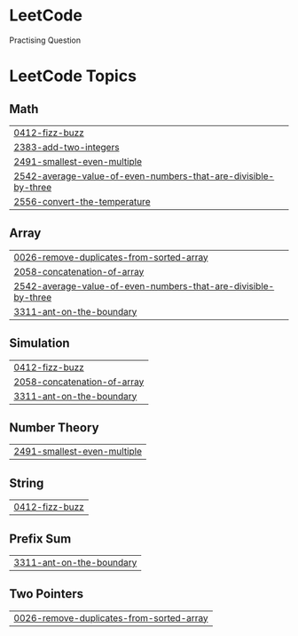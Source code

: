 # LeetCode
Practising Question

<!---LeetCode Topics Start-->
# LeetCode Topics
## Math
|  |
| ------- |
| [0412-fizz-buzz](https://github.com/mohd-ch/LeetCode/tree/master/0412-fizz-buzz) |
| [2383-add-two-integers](https://github.com/mohd-ch/LeetCode/tree/master/2383-add-two-integers) |
| [2491-smallest-even-multiple](https://github.com/mohd-ch/LeetCode/tree/master/2491-smallest-even-multiple) |
| [2542-average-value-of-even-numbers-that-are-divisible-by-three](https://github.com/mohd-ch/LeetCode/tree/master/2542-average-value-of-even-numbers-that-are-divisible-by-three) |
| [2556-convert-the-temperature](https://github.com/mohd-ch/LeetCode/tree/master/2556-convert-the-temperature) |
## Array
|  |
| ------- |
| [0026-remove-duplicates-from-sorted-array](https://github.com/mohd-ch/LeetCode/tree/master/0026-remove-duplicates-from-sorted-array) |
| [2058-concatenation-of-array](https://github.com/mohd-ch/LeetCode/tree/master/2058-concatenation-of-array) |
| [2542-average-value-of-even-numbers-that-are-divisible-by-three](https://github.com/mohd-ch/LeetCode/tree/master/2542-average-value-of-even-numbers-that-are-divisible-by-three) |
| [3311-ant-on-the-boundary](https://github.com/mohd-ch/LeetCode/tree/master/3311-ant-on-the-boundary) |
## Simulation
|  |
| ------- |
| [0412-fizz-buzz](https://github.com/mohd-ch/LeetCode/tree/master/0412-fizz-buzz) |
| [2058-concatenation-of-array](https://github.com/mohd-ch/LeetCode/tree/master/2058-concatenation-of-array) |
| [3311-ant-on-the-boundary](https://github.com/mohd-ch/LeetCode/tree/master/3311-ant-on-the-boundary) |
## Number Theory
|  |
| ------- |
| [2491-smallest-even-multiple](https://github.com/mohd-ch/LeetCode/tree/master/2491-smallest-even-multiple) |
## String
|  |
| ------- |
| [0412-fizz-buzz](https://github.com/mohd-ch/LeetCode/tree/master/0412-fizz-buzz) |
## Prefix Sum
|  |
| ------- |
| [3311-ant-on-the-boundary](https://github.com/mohd-ch/LeetCode/tree/master/3311-ant-on-the-boundary) |
## Two Pointers
|  |
| ------- |
| [0026-remove-duplicates-from-sorted-array](https://github.com/mohd-ch/LeetCode/tree/master/0026-remove-duplicates-from-sorted-array) |
<!---LeetCode Topics End-->